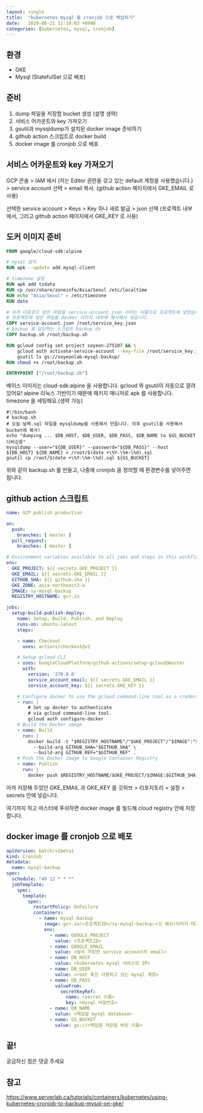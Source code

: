 ```yaml
---
layout: single
title:  "kubernetes mysql 을 cronjob 으로 백업하기"
date:   2020-06-21 11:10:03 +0900
categories: [kubernetes, mysql, cronjob]
---
```



## 환경
* GKE
* Mysql (StatefulSet 으로 배포)

## 준비
1. dump 파일을 저장할 bucket 생성 (설명 생략)
2. 서비스 어카운트와 key 가져오기
3. gsutil과 mysqldump가 설치된 docker image 준비하기
4. github action 스크립트로 docker build
5. docker image 를 cronjob 으로 배포


## 서비스 어카운트와 key 가져오기

GCP 콘솔 > IAM 에서 (저는 Editor 권한을 갖고 있는 default 계정을 사용했습니다.) > service account 선택 > email 복사.
(github action 페이지에서 GKE_EMAIL 로 사용) 

선택한 service account > Keys > Key 하나 새로 발급 > json 선택 (프로젝트 내부에서, 그리고 github action 페이지에서 GKE_KEY 로 사용)


## 도커 이미지 준비

```dockerfile
FROM google/cloud-sdk:alpine

# mysql 설치
RUN apk --update add mysql-client

# timezone 설정
RUN apk add tzdata
RUN cp /usr/share/zoneinfo/Asia/Seoul /etc/localtime
RUN echo "Asia/Seoul" > /etc/timezone
RUN date

# 아까 다운로드 받은 파일을 service-account.json 이라는 이름으로 프로젝트에 넣었습니다.
# 프로젝트에 넣은 파일을 docker 이미지 내부에 복사해서 넣습니다.
COPY service-account.json /root/service_key.json
# backup 을 담당하는 스크립트 backup.sh
COPY backup.sh /root/backup.sh

RUN gcloud config set project soyeon-275107 && \
    gcloud auth activate-service-account --key-file /root/service_key.json && \
    gsutil ls gs://soyeonlab-mysql-backup/
RUN chmod +x /root/backup.sh

ENTRYPOINT ["/root/backup.sh"]
```
베이스 이미지는 cloud-sdk:alpine 을 사용합니다. gcloud 와 gsutil이 자동으로 깔려 있어요!
alpine 리눅스 기반이기 때문에 패키지 매니저로 apk 를 사용합니다. timezone 을 세팅해요.(생략 가능)

```shell script
#!/bin/bash
# backup.sh
# 오늘-날짜.sql 파일을 mysqldump을 사용해서 만듭니다. 이후 gsutil을 사용해서 bucket에 복사! 
echo "dumping ... $DB_HOST, $DB_USER, $DB_PASS, $DB_NAME to $GS_BUCKET 디버깅용"
mysqldump --user="${DB_USER}" --password="${DB_PASS}" --host ${DB_HOST} ${DB_NAME} > /root/$(date +\%Y-\%m-\%d).sql
gsutil cp /root/$(date +\%Y-\%m-\%d).sql ${GS_BUCKET}
```
위와 같이 backup.sh 를 만들고, 나중에 cronjob 을 정의할 때 환경변수를 넣어주면 됩니다.

## github action 스크립트

```yaml
name: GCP publish production

on:
  push:
    branches: [ master ]
  pull_request:
    branches: [ master ]

# Environment variables available to all jobs and steps in this workflow
env:
  GKE_PROJECT: ${{ secrets.GKE_PROJECT }}
  GKE_EMAIL: ${{ secrets.GKE_EMAIL }}
  GITHUB_SHA: ${{ github.sha }}
  GKE_ZONE: asia-northeast3-a
  IMAGE: sy-mysql-backup
  REGISTRY_HOSTNAME: gcr.io

jobs:
  setup-build-publish-deploy:
    name: Setup, Build, Publish, and Deploy
    runs-on: ubuntu-latest
    steps:

    - name: Checkout
      uses: actions/checkout@v2

    # Setup gcloud CLI
    - uses: GoogleCloudPlatform/github-actions/setup-gcloud@master
      with:
        version: '270.0.0'
        service_account_email: ${{ secrets.GKE_EMAIL }}
        service_account_key: ${{ secrets.GKE_KEY }}

    # Configure docker to use the gcloud command-line tool as a credential helper
    - run: |
        # Set up docker to authenticate
        # via gcloud command-line tool.
        gcloud auth configure-docker
    # Build the Docker image
    - name: Build
      run: |
        docker build -t "$REGISTRY_HOSTNAME"/"$GKE_PROJECT"/"$IMAGE":"$GITHUB_SHA" \
          --build-arg GITHUB_SHA="$GITHUB_SHA" \
          --build-arg GITHUB_REF="$GITHUB_REF" .
    # Push the Docker image to Google Container Registry
    - name: Publish
      run: |
        docker push $REGISTRY_HOSTNAME/$GKE_PROJECT/$IMAGE:$GITHUB_SHA
```

아까 저장해 두었던 GKE_EMAIL 과 GKE_KEY 를 
깃허브 > 리포지토리 > 설정 > secrets 안에 넣습니다.

여기까지 하고 마스터에 푸쉬하면 docker image 를 빌드해 cloud registry 안에 저장합니다.

## docker image 를 cronjob 으로 배포

```yaml
apiVersion: batch/v1beta1
kind: CronJob
metadata:
  name: mysql-backup
spec:
  schedule: "49 12 * * *"
  jobTemplate:
    spec:
      template:
        spec:
          restartPolicy: OnFailure
          containers:
            - name: mysql-backup
              image: gcr.io/<프로젝트ID>/sy-mysql-backup:<깃 해쉬(이미지 태그)>
              env:
                - name: GOOGLE_PROJECT
                  value: <프로젝트ID>
                - name: GOOGLE_EMAIL
                  value: <앞서 저장한 service account의 email>
                - name: DB_HOST
                  value: <kubernetes mysql 서비스의 IP>
                - name: DB_USER
                  value: <root 혹은 사용하고 있는 mysql 계정>
                - name: DB_PASS
                  valueFrom:
                    secretKeyRef:
                      name: <secret 이름>
                      key: <mysql 비밀번호>
                - name: DB_NAME
                  value: <백업할 mysql database>
                - name: GS_BUCKET
                  value: gs://<백업을 저장할 버킷 이름>
```


## 끝!

궁금하신 점은 댓글 주세요

## 참고

https://www.serverlab.ca/tutorials/containers/kubernetes/using-kubernetes-cronjob-to-backup-mysql-on-gke/



